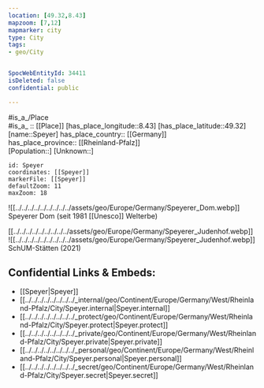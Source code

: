 ```yaml
---
location: [49.32,8.43] 
mapzoom: [7,12] 
mapmarker: city 
type: City
tags:
- geo/City


SpocWebEntityId: 34411
isDeleted: false
confidential: public

---
```



#is_a_/Place  
#is_a_ :: [[Place]] 
[has_place_longitude::8.43] 
[has_place_latitude::49.32] 
[name::Speyer] 
has_place_country:: [[Germany]]  
has_place_province:: [[Rheinland-Pfalz]]  
[Population::] 
[Unknown::] 


```leaflet
id: Speyer
coordinates: [[Speyer]] 
markerFile: [[Speyer]] 
defaultZoom: 11 
maxZoom: 18
```


![[../../../../../../../../../assets/geo/Europe/Germany/Speyerer_Dom.webp]]
Speyerer Dom (seit 1981 [[Unesco]] Welterbe) 

[[../../../../../../../../../assets/geo/Europe/Germany/Speyerer_Judenhof.webp]] 
![[../../../../../../../../../assets/geo/Europe/Germany/Speyerer_Judenhof.webp]] 
SchUM-Stätten (2021) 

## Confidential Links & Embeds: 
- [[Speyer|Speyer]]  
- [[../../../../../../../../_internal/geo/Continent/Europe/Germany/West/Rheinland-Pfalz/City/Speyer.internal|Speyer.internal]] 
- [[../../../../../../../../_protect/geo/Continent/Europe/Germany/West/Rheinland-Pfalz/City/Speyer.protect|Speyer.protect]] 
- [[../../../../../../../../_private/geo/Continent/Europe/Germany/West/Rheinland-Pfalz/City/Speyer.private|Speyer.private]] 
- [[../../../../../../../../_personal/geo/Continent/Europe/Germany/West/Rheinland-Pfalz/City/Speyer.personal|Speyer.personal]] 
- [[../../../../../../../../_secret/geo/Continent/Europe/Germany/West/Rheinland-Pfalz/City/Speyer.secret|Speyer.secret]] 
